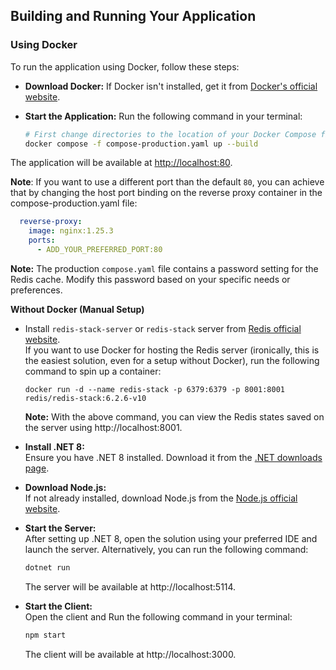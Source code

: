 ## Building and Running Your Application

### Using Docker

To run the application using Docker, follow these steps:

- **Download Docker:** If Docker isn't installed, get it from [Docker's official website](https://www.docker.com/).


- **Start the Application:** Run the following command in your terminal:
   ```bash
   # First change directories to the location of your Docker Compose file.
   docker compose -f compose-production.yaml up --build
   ```

The application will be available at [http://localhost:80](http://localhost:80).

**Note**: If you want to use a different port than the default `80`, you can achieve that by changing the host port
binding on the reverse proxy container in the compose-production.yaml file:

```yaml
  reverse-proxy:
    image: nginx:1.25.3
    ports:
      - ADD_YOUR_PREFERRED_PORT:80
```

**Note:** The production `compose.yaml` file contains a password setting for the Redis cache. Modify this password based
on your specific needs or preferences.

**Without Docker (Manual Setup)**

- Install `redis-stack-server` or `redis-stack` server
  from [Redis official website](https://redis.io/docs/install/install-stack/).\
  If you want to use Docker for hosting the Redis server (ironically, this is the easiest solution, even for a setup
  without
  Docker), run the following command to spin up a container:
  ```
  docker run -d --name redis-stack -p 6379:6379 -p 8001:8001 redis/redis-stack:6.2.6-v10
  ```

  **Note:** With the above command, you can view the Redis states saved on the server using http://localhost:8001.


- **Install .NET 8:**  
  Ensure you have .NET 8 installed. Download it from the [.NET downloads page](https://dotnet.microsoft.com/download).


- **Download Node.js:**  
  If not already installed, download Node.js from the [Node.js official website](https://nodejs.org/).


- **Start the Server:**  
  After setting up .NET 8, open the solution using your preferred IDE and launch the server. Alternatively, you can run
  the following command:
  ```bash
  dotnet run
  ```
  The server will be available at http://localhost:5114.


- **Start the Client:**  
  Open the client and Run the following command in your terminal:
  ```bash
  npm start
  ```
  The client will be available at http://localhost:3000.
